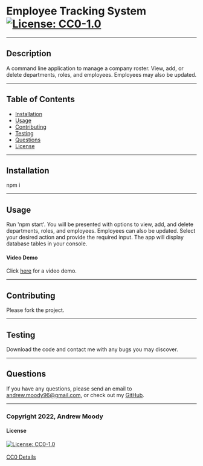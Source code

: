 # Employee Tracking System <br> [![License: CC0-1.0](https://img.shields.io/badge/License-CC0_1.0-lightgrey.svg)](http://creativecommons.org/publicdomain/zero/1.0/)
---

## Description

A command line application to manage a company roster. View, add, or delete departments, roles, and employees. Employees may also be updated. 

---
## Table of Contents

- [Installation](#installation)
- [Usage](#usage)
- [Contributing](#contributing)
- [Testing](#testing)
- [Questions](#questions)
- [License](#license)

---
## Installation

npm i

---
## Usage

Run 'npm start'. You will be presented with options to view, add, and delete departments, roles, and employees. Employees can also be updated. Select your desired action and provide the required input. The app will display database tables in your console.


#### Video Demo

Click [here](https://drive.google.com/file/d/1XU9b-tgo6K4wP5kXNJuzVT6qzSF_V4ts/view?usp=sharing) for a video demo.

---
## Contributing

Please fork the project.

---
## Testing

Download the code and contact me with any bugs you may discover.

---
## Questions

If you have any questions, please send an email to <andrew.moody96@gmail.com>, or check out my [GitHub](https://github.com/andrewmoody96).

---
### Copyright 2022, Andrew Moody<br>
  #### License
  [![License: CC0-1.0](https://img.shields.io/badge/License-CC0_1.0-lightgrey.svg)](http://creativecommons.org/publicdomain/zero/1.0/)
  <br>
  <br>
  [CC0 Details](https://creativecommons.org/publicdomain/zero/1.0/legalcode)